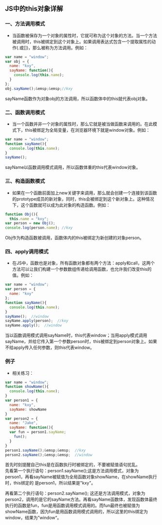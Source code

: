 ## JS中的this对象详解 

### 一、方法调用模式  
* 当函数被保存为一个对象的属性时，它就可称为这个对象的方法。当一个方法被调用时，this被绑定到这个对象上。如果调用表达式包含一个提取属性的动作(.或[])，那么被称为方法调用。例如：  

```JavaScript
var name = "window";  
var obj = {  
  name: "kxy",  
  sayName: function(){  
    console.log(this.name);  
  }  
};  
obj.sayName();&emsp;&emsp;//kxy
```

sayName函数作为对象obj的方法调用，所以函数体中的this就代表obj对象。  

 

### 二、函数调用模式    

* 当一个函数并非一个对象的属性时，那么它就是被当做函数来调用的。在此模式下，this被绑定为全局变量，在浏览器环境下就是window对象。例如：

```JavaScript
var name = "window";  
function sayName(){  
  console.log(this.name);  
}  
sayName();
```

sayName以函数调用模式调用，所以函数体重的this代表window对象。  


### 三、构造函数模式
* 如果在一个函数前面加上new关键字来调用，那么就会创建一个连接到该函数的prototype成员的新对象，同时，this会被绑定到这个新对象上。这种情况下，这个函数就可以成为此对象的构造函数。例如：  

```JavaScript
function Obj(){  
  this.name = "kxy";
var person = new Obj();  
console.log(person.name); //kxy
```

Obj作为构造函数被调用，函数体内的this被绑定为新创建的对象person。


### 四、apply调用模式
* 在JS中，函数也是对象，所有函数对象都有两个方法：apply和call，这两个方法可以让我们构建一个参数数组传递给调用函数，也允许我们改变this的值。例如：  

```JavaScript
var name = "window";  
var person = {  
  name: "kxy"  
};  
function sayName(){  
  console.log(this.name);  
}  
sayName();  //window  
sayName.apply(person);  //kxy  
sayName.apply();  //window
```

当以函数调用模式调用sayName时，this代表window；当用apply模式调用sayName，并给它传入第一个参数person时，this被绑定到person对象上。如果不给apply传入任何参数，则this代表window。

### 例子  
* 相关练习：  
```JavaScript
var name = "window";  
function showName(){  
  console.log(this.name);  
}  
var person1 = {  
  name: "kxy",  
  sayName: showName  
}  
var person2 = {  
  name: "Jake",  
  sayName: function(){  
  var fun = person1.sayName;  
    fun();  
  }  
}  
person1.sayName();&emsp;&emsp;  //kxy  
person2.sayName();&emsp;&emsp;  //window 
```

首先时刻提醒自己this是在函数执行时被绑定的，不要被赋值语句扰乱。  
先看第一个执行语句：person1.sayName();这是方法调用模式，对象为person1，再看sayName被赋值为全局函数对象showName，在showName执行时，this绑定的
是person1，所以结果是"kxy"。  

再看第二个执行语句：person2.sayName(); 这还是方法调用模式，对象为person2，调用的是它的sayName方法。再看sayName函数体，发现函数体最终执行的函数是fun，fun是用函数调用模式调用的。而fun最终也被赋值为showName函数，因为fun是用函数调用模式调用的，所以这里的this绑定为window，结果为”window“。
